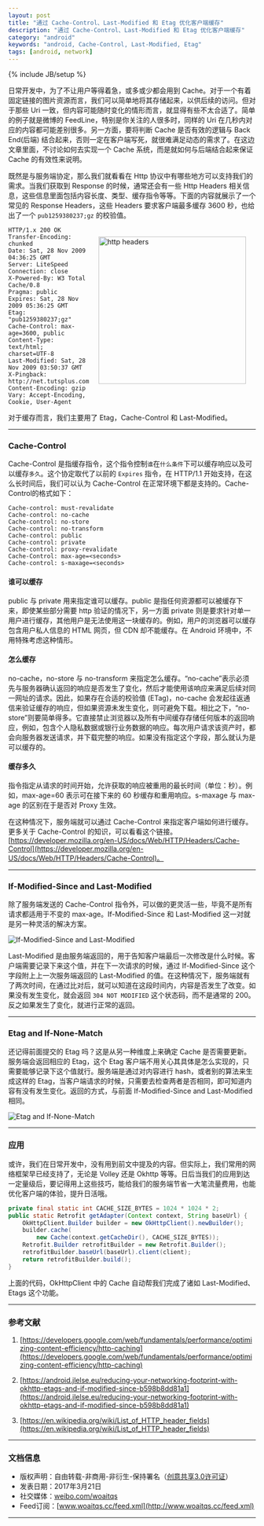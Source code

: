 ```yaml
---
layout: post
title: "通过 Cache-Control、Last-Modified 和 Etag 优化客户端缓存"
description: "通过 Cache-Control、Last-Modified 和 Etag 优化客户端缓存"
category: "android"
keywords: "android, Cache-Control, Last-Modified, Etag"
tags: [android, network]
---
```

{% include JB/setup %}

日常开发中，为了不让用户等得着急，或多或少都会用到 Cache。对于一个有着固定链接的图片资源而言，我们可以简单地将其存储起来，以供后续的访问。但对于那些 Uri 一致，但内容可能随时变化的情形而言，就显得有些不太合适了。简单的例子就是微博的 FeedLine，特别是你关注的人很多时，同样的 Uri 在几秒内对应的内容都可能差别很多。另一方面，要将判断 Cache 是否有效的逻辑与 Back End(后端) 结合起来，否则一定在客户端写死，就很难满足动态的需求了。在这边文章里面，不讨论如何去实现一个 Cache 系统，而是就如何与后端结合起来保证 Cache 的有效性来说明。

<!--break-->

既然是与服务端协定，那么我们就看看在 Http 协议中有哪些地方可以支持我们的需求。当我们获取到 Response 的时候，通常还会有一些 Http Headers 相关信息，这些信息里面包括内容长度、类型、缓存指令等等。下面的内容就展示了一个常见的 Response Headers，这些 Headers 要求客户端最多缓存 3600 秒，也给出了一个 `pub1259380237;gz` 的校验值。

<img src="http://o8p68x17d.bkt.clouddn.com/http-cache-control-highlight.png" alt="http headers" title="http headers" width="300" height="300" align="right" vspace="20" hspace="20"/>

```text
HTTP/1.x 200 OK
Transfer-Encoding: chunked
Date: Sat, 28 Nov 2009 04:36:25 GMT
Server: LiteSpeed
Connection: close
X-Powered-By: W3 Total Cache/0.8
Pragma: public
Expires: Sat, 28 Nov 2009 05:36:25 GMT
Etag: "pub1259380237;gz"
Cache-Control: max-age=3600, public
Content-Type: text/html; charset=UTF-8
Last-Modified: Sat, 28 Nov 2009 03:50:37 GMT
X-Pingback: http://net.tutsplus.com/xmlrpc.php
Content-Encoding: gzip
Vary: Accept-Encoding, Cookie, User-Agent
```


对于缓存而言，我们主要用了 Etag，Cache-Control 和 Last-Modified。

------------------

### Cache-Control

Cache-Control 是指缓存指令，这个指令控制`谁`在`什么条件`下可以缓存响应以及可以缓存`多久`。这个协定取代了以前的 `Expires` 指令，在 HTTP/1.1 开始支持，在这么长时间后，我们可以认为 Cache-Control 在正常环境下都是支持的。Cache-Control的格式如下：

```text
Cache-control: must-revalidate
Cache-control: no-cache
Cache-control: no-store
Cache-control: no-transform
Cache-control: public
Cache-control: private
Cache-control: proxy-revalidate
Cache-Control: max-age=<seconds>
Cache-control: s-maxage=<seconds>
```

#### 谁可以缓存

public 与 private 用来指定谁可以缓存。public 是指任何资源都可以被缓存下来，即使某些部分需要 http 验证的情况下，另一方面 private 则是要求针对单一用户进行缓存，其他用户是无法使用这一块缓存的。例如，用户的浏览器可以缓存包含用户私人信息的 HTML 网页，但 CDN 却不能缓存。在 Android 环境中，不用特殊考虑这种情形。

#### 怎么缓存

no-cache，no-store 与 no-transform 来指定怎么缓存。“no-cache”表示必须先与服务器确认返回的响应是否发生了变化，然后才能使用该响应来满足后续对同一网址的请求。因此，如果存在合适的校验值 (ETag)，no-cache 会发起往返通信来验证缓存的响应，但如果资源未发生变化，则可避免下载。相比之下，“no-store”则要简单得多。它直接禁止浏览器以及所有中间缓存存储任何版本的返回响应，例如，包含个人隐私数据或银行业务数据的响应。每次用户请求该资产时，都会向服务器发送请求，并下载完整的响应。如果没有指定这个字段，那么就认为是可以缓存的。

#### 缓存多久

指令指定从请求的时间开始，允许获取的响应被重用的最长时间（单位：秒）。例如，max-age=60 表示可在接下来的 60 秒缓存和重用响应。s-maxage 与 max-age 的区别在于是否对 Proxy 生效。

在这种情况下，服务端就可以通过 Cache-Control 来指定客户端如何进行缓存。更多关于 Cache-Control 的知识，可以看看这个链接。[https://developer.mozilla.org/en-US/docs/Web/HTTP/Headers/Cache-Control](https://developer.mozilla.org/en-US/docs/Web/HTTP/Headers/Cache-Control)。

------------------

### If-Modified-Since and Last-Modified

除了服务端发送的 Cache-Control 指令外，可以做的更灵活一些，毕竟不是所有请求都适用于不变的 max-age。If-Modified-Since 和 Last-Modified 这一对就是另一种灵活的解决方案。

![If-Modified-Since and Last-Modified](http://o8p68x17d.bkt.clouddn.com/If-Modified-Since-and-Last-Modified.png)

Last-Modified 是由服务端返回的，用于告知客户端最后一次修改是什么时候。客户端需要记录下来这个值，并在下一次请求的时候，通过 If-Modified-Since 这个字段附上上一次服务端返回的 Last-Modified 的值。在这种情况下，服务端就有了两次时间，在通过比对后，就可以知道在这段时间内，内容是否发生了改变。如果没有发生变化，就会返回 `304 NOT MODIFIED` 这个状态码，而不是通常的 200。反之如果发生了变化，就进行正常的返回。

------------------

### Etag and If-None-Match

还记得前面提交的 Etag 吗？这是从另一种维度上来确定 Cache 是否需要更新。服务端会返回相应的 Etag，这个 Etag 客户端不用关心其具体是怎么实现的，只需要能够记录下这个值就行。服务端是通过对内容进行 hash，或者别的算法来生成这样的 Etag，当客户端请求的时候，只需要去检查两者是否相同，即可知道内容有没有发生变化。返回的方式，与前面 If-Modified-Since and Last-Modified 相同。

![Etag and If-None-Match](http://o8p68x17d.bkt.clouddn.com/Etag-and-If-None-Match.png)

------------------

### 应用

或许，我们在日常开发中，没有用到前文中提及的内容。但实际上，我们常用的网络框架早已经支持了，无论是 Volley 还是 Okhttp 等等。日后当我们的应用到达一定量级后，要记得用上这些技巧，能给我们的服务端节省一大笔流量费用，也能优化客户端的体验，提升日活哦。

```java
private final static int CACHE_SIZE_BYTES = 1024 * 1024 * 2;
public static Retrofit getAdapter(Context context, String baseUrl) {
    OkHttpClient.Builder builder = new OkHttpClient().newBuilder();
    builder.cache(
        new Cache(context.getCacheDir(), CACHE_SIZE_BYTES));
    Retrofit.Builder retrofitBuilder = new Retrofit.Builder();
    retrofitBuilder.baseUrl(baseUrl).client(client);
    return retrofitBuilder.build();
}
```

上面的代码，OkHttpClient 中的 Cache 自动帮我们完成了诸如 Last-Modified、Etags 这个功能。

------------------

### 参考文献

1. [https://developers.google.com/web/fundamentals/performance/optimizing-content-efficiency/http-caching](https://developers.google.com/web/fundamentals/performance/optimizing-content-efficiency/http-caching)

2. [https://android.jlelse.eu/reducing-your-networking-footprint-with-okhttp-etags-and-if-modified-since-b598b8dd81a1](https://android.jlelse.eu/reducing-your-networking-footprint-with-okhttp-etags-and-if-modified-since-b598b8dd81a1)

3. [https://en.wikipedia.org/wiki/List_of_HTTP_header_fields](https://en.wikipedia.org/wiki/List_of_HTTP_header_fields)


--------------

### 文档信息

* 版权声明：自由转载-非商用-非衍生-保持署名（[创意共享3.0许可证](http://creativecommons.org/licenses/by-nc-nd/3.0/deed.zh)）
* 发表日期：2017年3月21日
* 社交媒体：[weibo.com/woaitqs](http://weibo.com/woaitqs)
* Feed订阅：[www.woaitqs.cc/feed.xml](http://www.woaitqs.cc/feed.xml)

------------------------
